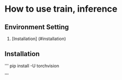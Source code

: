 How to use train, inference
==================================


Environment Setting
----------------------------------
1. [Installation] (#installation)



## Installation
'''
pip install -U torchvision

'''
